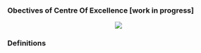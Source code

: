 ### Obectives of Centre Of Excellence [work in progress]


<p align="center">
  <img src="https://rawgit.com/Abdul2/CentreOfExcellence/master/CeO-objectives%20.png">
</p>

### Definitions

